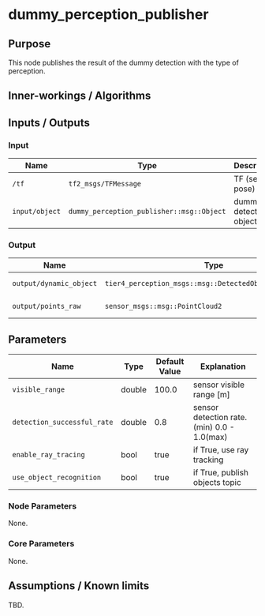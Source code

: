 # dummy_perception_publisher

## Purpose

This node publishes the result of the dummy detection with the type of perception.

## Inner-workings / Algorithms

## Inputs / Outputs

### Input

| Name           | Type                                      | Description             |
| -------------- | ----------------------------------------- | ----------------------- |
| `/tf`          | `tf2_msgs/TFMessage`                      | TF (self-pose)          |
| `input/object` | `dummy_perception_publisher::msg::Object` | dummy detection objects |

### Output

| Name                    | Type                                                     | Description            |
| ----------------------- | -------------------------------------------------------- | ---------------------- |
| `output/dynamic_object` | `tier4_perception_msgs::msg::DetectedObjectsWithFeature` | Publishes objects      |
| `output/points_raw`     | `sensor_msgs::msg::PointCloud2`                          | point cloud of objects |

## Parameters

| Name                        | Type   | Default Value | Explanation                                 |
| --------------------------- | ------ | ------------- | ------------------------------------------- |
| `visible_range`             | double | 100.0         | sensor visible range [m]                    |
| `detection_successful_rate` | double | 0.8           | sensor detection rate. (min) 0.0 - 1.0(max) |
| `enable_ray_tracing`        | bool   | true          | if True, use ray tracking                   |
| `use_object_recognition`    | bool   | true          | if True, publish objects topic              |

### Node Parameters

None.

### Core Parameters

None.

## Assumptions / Known limits

TBD.
